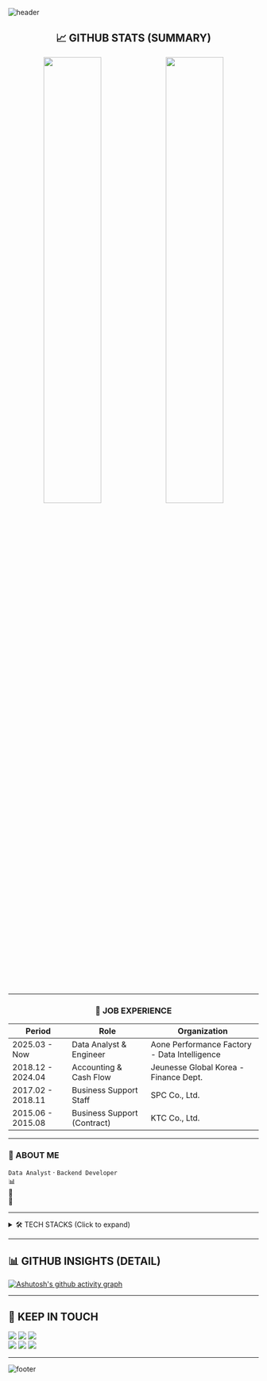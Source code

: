 <!-- HEADER -->
![header](https://capsule-render.vercel.app/api?type=waving&color=gradient&height=250&section=header&text=Hello%20World!👋%20I%20AM%20RENA!&fontSize=44)

<div align="center">

## 📈 GITHUB STATS (SUMMARY)

<div align="center">
  <img src="https://github-readme-stats.vercel.app/api?username=rena-data&show_icons=true&theme=transparent&count_private=true" width="48%">
  <img src="https://github-readme-stats.vercel.app/api/top-langs/?username=rena-data&layout=compact&theme=transparent&hide=jupyter%20notebook" width="48%">
</div>

</div>

---

<div align="center">

### 💼 JOB EXPERIENCE

| Period         | Role                              | Organization                                   |
|----------------|-----------------------------------|------------------------------------------------|
| 2025.03 - Now  | Data Analyst & Engineer           | Aone Performance Factory - Data Intelligence   |
| 2018.12 - 2024.04 | Accounting & Cash Flow         | Jeunesse Global Korea - Finance Dept.          |
| 2017.02 - 2018.11 | Business Support Staff         | SPC Co., Ltd.                                  |
| 2015.06 - 2015.08 | Business Support (Contract)    | KTC Co., Ltd.                                  |

---
</div>

### 🧠 ABOUT ME

`Data Analyst` · `Backend Developer`  
📊 <br>
🧩 <br>
📌 <br>

</div>

---

<details>
<summary>🛠 TECH STACKS (Click to expand)</summary>

### 🧑‍💻 Core Languages  
![Python](https://img.shields.io/badge/Python-3776AB?style=for-the-badge&logo=python&logoColor=white)
![SQL](https://img.shields.io/badge/SQL-336791?style=for-the-badge&logo=postgresql&logoColor=white)

### 📊 Data Analysis & EDA  
![Pandas](https://img.shields.io/badge/Pandas-150458?style=for-the-badge&logo=pandas&logoColor=white)
![Numpy](https://img.shields.io/badge/Numpy-013243?style=for-the-badge&logo=numpy&logoColor=white)
![Openpyxl](https://img.shields.io/badge/Openpyxl-00B050?style=for-the-badge&logo=python&logoColor=white)
![SciPy](https://img.shields.io/badge/SciPy-8CAAE6?style=for-the-badge&logo=scipy&logoColor=white)

### 🤖 Machine Learning / AI  
![Scikit-learn](https://img.shields.io/badge/Scikit--learn-F7931E?style=for-the-badge&logo=scikit-learn&logoColor=white)
![XGBoost](https://img.shields.io/badge/XGBoost-EC652E?style=for-the-badge&logo=python&logoColor=white)
![LightGBM](https://img.shields.io/badge/LightGBM-00B200?style=for-the-badge&logo=python&logoColor=white)
![TensorFlow](https://img.shields.io/badge/TensorFlow-FF6F00?style=for-the-badge&logo=tensorflow&logoColor=white)

### 📈 Visualization / BI  
![Matplotlib](https://img.shields.io/badge/Matplotlib-11557C?style=for-the-badge&logo=matplotlib&logoColor=white)
![Seaborn](https://img.shields.io/badge/Seaborn-3776AB?style=for-the-badge&logo=python&logoColor=white)
![Plotly](https://img.shields.io/badge/Plotly-3F4F75?style=for-the-badge&logo=plotly&logoColor=white)
![Tableau](https://img.shields.io/badge/Tableau-E97627?style=for-the-badge&logo=Tableau&logoColor=white)

### 🌐 Web & Framework  
![FastAPI](https://img.shields.io/badge/FastAPI-009688?style=for-the-badge&logo=fastapi&logoColor=white)
![Streamlit](https://img.shields.io/badge/Streamlit-FF4B4B?style=for-the-badge&logo=streamlit&logoColor=white)
![Selenium](https://img.shields.io/badge/Selenium-43B02A?style=for-the-badge&logo=selenium&logoColor=white)
![Pydantic](https://img.shields.io/badge/Pydantic-009688?style=for-the-badge&logo=python&logoColor=white)

### 🗃️ Database  
![MySQL](https://img.shields.io/badge/MySQL-4479A1?style=for-the-badge&logo=mysql&logoColor=white)
![PostgreSQL](https://img.shields.io/badge/PostgreSQL-4169E1?style=for-the-badge&logo=postgresql&logoColor=white)

### ⚙️ DevOps & Infra  
![Linux](https://img.shields.io/badge/Linux-FCC624?style=for-the-badge&logo=linux&logoColor=black)
![Docker](https://img.shields.io/badge/Docker-2496ED?style=for-the-badge&logo=docker&logoColor=white)
![Docker Compose](https://img.shields.io/badge/Docker%20Compose-1488C6?style=for-the-badge&logo=docker&logoColor=white)
![Nginx](https://img.shields.io/badge/Nginx-009639?style=for-the-badge&logo=nginx&logoColor=white)

### 🔧 Version Control  
![Git](https://img.shields.io/badge/Git-F05032?style=for-the-badge&logo=git&logoColor=white)
![GitHub](https://img.shields.io/badge/GitHub-181717?style=for-the-badge&logo=github&logoColor=white)

</details>

---

## 📊 GITHUB INSIGHTS (DETAIL)
[![Ashutosh's github activity graph](https://github-readme-activity-graph.vercel.app/graph?username=rena-data&bg_color=fffff&color=708090&theme=github)](https://github.com/ashutosh00710/github-readme-activity-graph)

</div>

---

## 🤝 KEEP IN TOUCH
<a href="https://ldsjoy.tistory.com/"><img src="https://img.shields.io/badge/Blog-33FFCE?style=for-the-badge&logo=githubpages&logoColor=black"></a>
<a href="mailto:ldsjoy@naver.com"><img src="https://img.shields.io/badge/Email-EA4335?style=for-the-badge&logo=Gmail&logoColor=white"></a>
<a href="https://github.com/rena-data"><img src="https://img.shields.io/badge/GitHub-181717?style=for-the-badge&logo=GitHub&logoColor=white"></a>
<br>
<a href="https://www.linkedin.com/in/rena-data-analyst/"><img src="https://img.shields.io/badge/LinkedIn-0A66C2?style=for-the-badge&logo=LinkedIn&logoColor=white"></a>
<a href="https://www.facebook.com/rena.jo2/"><img src="https://img.shields.io/badge/Facebook-1877F2?style=for-the-badge&logo=Facebook&logoColor=white"></a>
<a href="https://www.instagram.com/rn.jo2/"><img src="https://img.shields.io/badge/Instagram-E4405F?style=for-the-badge&logo=Instagram&logoColor=white"></a>

</div>

---

![footer](https://capsule-render.vercel.app/api?type=waving&color=gradient&height=100&section=footer)
